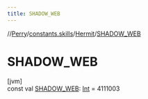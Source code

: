 ```yaml
---
title: SHADOW_WEB
---
```

//[Perry](../../../index.html)/[constants.skills](../index.html)/[Hermit](index.html)/[SHADOW_WEB](-s-h-a-d-o-w_-w-e-b.html)



# SHADOW_WEB



[jvm]\
const val [SHADOW_WEB](-s-h-a-d-o-w_-w-e-b.html): [Int](https://kotlinlang.org/api/latest/jvm/stdlib/kotlin/-int/index.html) = 4111003




